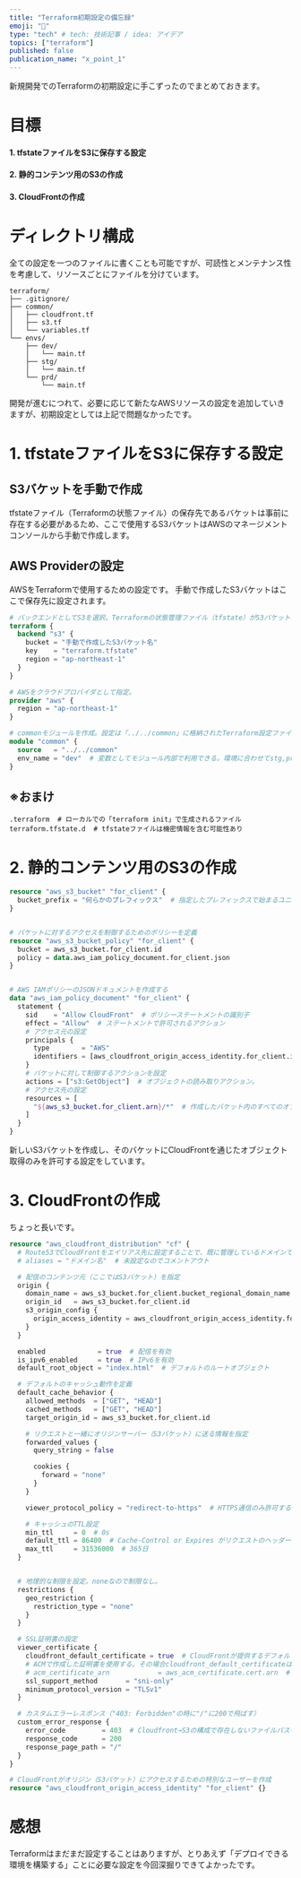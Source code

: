 ```yaml
---
title: "Terraform初期設定の備忘録"
emoji: "💭"
type: "tech" # tech: 技術記事 / idea: アイデア
topics: ["terraform"]
published: false
publication_name: "x_point_1"
---
```


新規開発でのTerraformの初期設定に手こずったのでまとめておきます。


# 目標
#### 1. tfstateファイルをS3に保存する設定
#### 2. 静的コンテンツ用のS3の作成
#### 3. CloudFrontの作成

# ディレクトリ構成

全ての設定を一つのファイルに書くことも可能ですが、可読性とメンテナンス性を考慮して、リソースごとにファイルを分けています。

```
terraform/
├── .gitignore/
├── common/
│   ├── cloudfront.tf
│   ├── s3.tf
│   └── variables.tf
└── envs/
    ├── dev/
    │   └── main.tf
    ├── stg/
    │   └── main.tf
    └── prd/
        └── main.tf

```
開発が進むにつれて、必要に応じて新たなAWSリソースの設定を追加していきますが、初期設定としては上記で問題なかったです。


# 1. tfstateファイルをS3に保存する設定

## S3バケットを手動で作成

tfstateファイル（Terraformの状態ファイル）の保存先であるバケットは事前に存在する必要があるため、ここで使用するS3バケットはAWSのマネージメントコンソールから手動で作成します。


## AWS Providerの設定

AWSをTerraformで使用するための設定です。
手動で作成したS3バケットはここで保存先に設定されます。

```HCL:envs/dev/main.tf
# バックエンドとしてS3を選択。Terraformの状態管理ファイル（tfstate）がS3バケットに保存される。
terraform {
  backend "s3" {
    bucket = "手動で作成したS3バケット名"
    key    = "terraform.tfstate"
    region = "ap-northeast-1"
  }
}

# AWSをクラウドプロバイダとして指定。
provider "aws" {
  region = "ap-northeast-1"
}

# commonモジュールを作成。設定は「../../common」に格納されたTerraform設定ファイルで定義される。
module "common" {
  source   = "../../common"
  env_name = "dev"  # 変数としてモジュール内部で利用できる。環境に合わせてstg,prdに変更。
}

```
## ※おまけ
```HCL:.gitignore
.terraform  # ローカルでの「terraform init」で生成されるファイル
terraform.tfstate.d  # tfstateファイルは機密情報を含む可能性あり
```


# 2. 静的コンテンツ用のS3の作成

```HCL:s3.tf
resource "aws_s3_bucket" "for_client" {
  bucket_prefix = "何らかのプレフィックス"  # 指定したプレフィックスで始まるユニークなバケット名を作成
}


# バケットに対するアクセスを制御するためのポリシーを定義
resource "aws_s3_bucket_policy" "for_client" {
  bucket = aws_s3_bucket.for_client.id
  policy = data.aws_iam_policy_document.for_client.json
}


# AWS IAMポリシーのJSONドキュメントを作成する
data "aws_iam_policy_document" "for_client" {
  statement {
    sid    = "Allow CloudFront"  # ポリシーステートメントの識別子
    effect = "Allow"  # ステートメントで許可されるアクション
    # アクセス元の設定
    principals {
      type        = "AWS"
      identifiers = [aws_cloudfront_origin_access_identity.for_client.iam_arn]  # CloudFrontに適用
    }
    # バケットに対して制御するアクションを設定
    actions = ["s3:GetObject"]  # オブジェクトの読み取りアクション。
    # アクセス先の設定
    resources = [
      "${aws_s3_bucket.for_client.arn}/*"  # 作成したバケット内のすべてのオブジェクトに適用
    ]
  }
}

```
新しいS3バケットを作成し、そのバケットにCloudFrontを通じたオブジェクト取得のみを許可する設定をしています。


# 3. CloudFrontの作成
ちょっと長いです。
```HCL:cloudfront.tf
resource "aws_cloudfront_distribution" "cf" {
  # Route53でCloudFrontをエイリアス先に設定することで、既に管理しているドメインでCloudFrontにアクセスできる
  # aliases = "ドメイン名"  # 未設定なのでコメントアウト

  # 配信のコンテンツ元（ここではS3バケット）を指定
  origin {
    domain_name = aws_s3_bucket.for_client.bucket_regional_domain_name
    origin_id   = aws_s3_bucket.for_client.id
    s3_origin_config {
      origin_access_identity = aws_cloudfront_origin_access_identity.for_client.cloudfront_access_identity_path
    }
  }

  enabled             = true  # 配信を有効
  is_ipv6_enabled     = true  # IPv6を有効
  default_root_object = "index.html"  # デフォルトのルートオブジェクト

  # デフォルトのキャッシュ動作を定義
  default_cache_behavior {
    allowed_methods  = ["GET", "HEAD"]
    cached_methods   = ["GET", "HEAD"]
    target_origin_id = aws_s3_bucket.for_client.id

    # リクエストと一緒にオリジンサーバー（S3バケット）に送る情報を指定
    forwarded_values {
      query_string = false

      cookies {
        forward = "none"
      }
    }

    viewer_protocol_policy = "redirect-to-https"  # HTTPS通信のみ許可する。

    # キャッシュのTTL設定
    min_ttl     = 0  # 0s
    default_ttl = 86400  # Cache-Control or Expires がリクエストのヘッダーに無い時のデフォルトのTTL。1日。
    max_ttl     = 31536000  # 365日
  }


  # 地理的な制限を設定。noneなので制限なし。
  restrictions {
    geo_restriction {
      restriction_type = "none"
    }
  }

  # SSL証明書の設定
  viewer_certificate {
    cloudfront_default_certificate = true  # CloudFrontが提供するデフォルトのSSL証明書を使用
    # ACMで作成した証明書を使用する。その場合cloudfront_default_certificateはfalseにする。
    # acm_certificate_arn            = aws_acm_certificate.cert.arn  # 未設定なのでコメントアウト
    ssl_support_method       = "sni-only"
    minimum_protocol_version = "TLSv1"
  }

  # カスタムエラーレスポンス（"403: Forbidden"の時に"/"に200で飛ばす）
  custom_error_response {
    error_code         = 403  # Cloudfront→S3の構成で存在しないファイルパスを叩くと403エラー
    response_code      = 200
    response_page_path = "/"
  }
}

# CloudFrontがオリジン（S3バケット）にアクセスするための特別なユーザーを作成
resource "aws_cloudfront_origin_access_identity" "for_client" {}
```

# 感想
Terraformはまだまだ設定することはありますが、とりあえず「デプロイできる環境を構築する」ことに必要な設定を今回深掘りできてよかったです。
